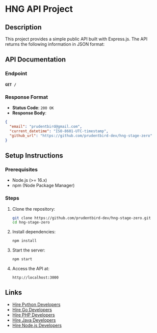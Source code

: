 # HNG API Project

## Description
This project provides a simple public API built with Express.js. The API returns the following information in JSON format:

## API Documentation

### Endpoint
#### `GET /`

### Response Format
- **Status Code**: `200 OK`
- **Response Body**:

```json
{
  "email": "prudentbird@gmail.com",
  "current_datetime": "ISO-8601-UTC-timestamp",
  "github_url": "https://github.com/prudentbird-dev/hng-stage-zero"
}
```

## Setup Instructions

### Prerequisites
- Node.js (>= 16.x)
- npm (Node Package Manager)

### Steps
1. Clone the repository:
   ```bash
   git clone https://github.com/prudentbird-dev/hng-stage-zero.git
   cd hng-stage-zero
   ```

2. Install dependencies:
   ```bash
   npm install
   ```

4. Start the server:
   ```bash
   npm start
   ```

5. Access the API at:
   ```
   http://localhost:3000
   ```

## Links
- [Hire Python Developers](https://hng.tech/hire/python-developer)
- [Hire Go Developers](https://hng.tech/hire/go-developer)
- [Hire PHP Developers](https://hng.tech/hire/php-developer)
- [Hire Java Developers](https://hng.tech/hire/java-developer)
- [Hire Node.js Developers](https://hng.tech/hire/nodejs-developer)